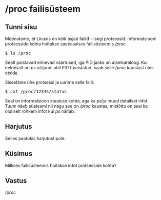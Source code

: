 # /proc failisüsteem

## Tunni sisu

Meenutame, et Linuxis on kõik asjad failid - isegi protsessid. Informatsiooni protsesside kohta hoitakse spetsiaalses failisüsteemis */proc*.

<pre>$ ls /proc</pre>

Sealt paistavad erinevad väärtused, iga PID jaoks on alamkataloog. Kui eelnevalt on *ps* väljundi abil PID tuvastatud, saab selle */proc* kaustast üles otsida.

Sisestame ühe protsessi ja uurime selle faili:

<pre>$ cat /proc/12345/status</pre>

Seal on informatsioon staatuse kohta, aga ka palju muud detailset infot. Tuum näeb süsteemi nii nagu see on */proc* kaustas, mistõttu on seal ka oluliselt rohkem infot kui *ps* näitab.

## Harjutus

Selles peatükis harjutust pole.

## Küsimus

Millises failisüsteemis hoitakse infot protsesside kohta?

## Vastus

*/proc*
